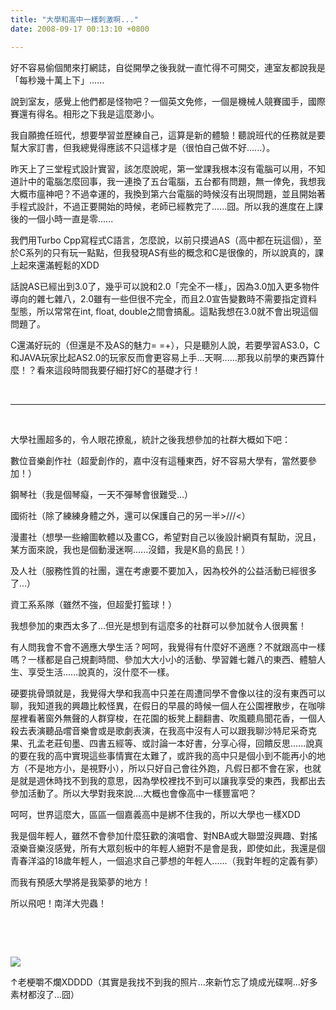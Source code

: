```yaml
---
title: "大學和高中一樣刺激啊..."
date: 2008-09-17 00:13:10 +0800

---
```



好不容易偷個閒來打網誌，自從開學之後我就一直忙得不可開交，連室友都說我是「每秒幾十萬上下」......



說到室友，感覺上他們都是怪物吧？一個英文免修，一個是機械人競賽國手，國際賽還有得名。相形之下我是這麼渺小。



我自願擔任班代，想要學習並歷練自己，這算是新的體驗！聽說班代的任務就是要幫大家訂書，但我總覺得應該不只這樣才是（很怕自己做不好......）。



昨天上了三堂程式設計實習，該怎麼說呢，第一堂課我根本沒有電腦可以用，不知道計中的電腦怎麼回事，我一連換了五台電腦，五台都有問題，無一倖免，我想我大概市瘟神吧？不過幸運的，我換到第六台電腦的時候沒有出現問題，並且開始著手程式設計，不過正要開始的時候，老師已經教完了......囧。所以我的進度在上課後的一個小時一直是零......



我們用Turbo Cpp寫程式C語言，怎麼說，以前只摸過AS（高中都在玩這個），至於C系列的只有玩一點點，但我發現AS有些的概念和C是很像的，所以說真的，課上起來還滿輕鬆的XDD



話說AS已經出到3.0了，幾乎可以說和2.0「完全不一樣」，因為3.0加入更多物件導向的雜七雜八，2.0雖有一些但很不完全，而且2.0宣告變數時不需要指定資料型態，所以常常在int, float, double之間會搞亂。這點我想在3.0就不會出現這個問題了。



C還滿好玩的（但還是不及AS的魅力= =+），只是聽別人說，若要學習AS3.0，C和JAVA玩家比起AS2.0的玩家反而會更容易上手...天啊......那我以前學的東西算什麼！？看來這段時間我要仔細打好C的基礎才行！



&nbsp;



---



&nbsp;



大學社團超多的，令人眼花撩亂，統計之後我想參加的社群大概如下吧：



數位音樂創作社（超愛創作的，嘉中沒有這種東西，好不容易大學有，當然要參加！）



鋼琴社（我是個琴癡，一天不彈琴會很難受...）



國術社（除了練練身體之外，還可以保護自己的另一半&gt;///&lt;）



漫畫社（想學一些繪圖軟體以及畫CG，希望對自己以後設計網頁有幫助，況且，某方面來說，我也是個動漫迷啊......沒錯，我是K島的島民！）



及人社（服務性質的社團，還在考慮要不要加入，因為校外的公益活動已經很多了...）



資工系系隊（雖然不強，但超愛打籃球！）



我想參加的東西太多了...但光是想到有這麼多的社群可以參加就令人很興奮！



有人問我會不會不適應大學生活？呵呵，我覺得有什麼好不適應？不就跟高中一樣嗎？一樣都是自己規劃時間、參加大大小小的活動、學習雜七雜八的東西、體驗人生、享受生活......說真的，沒什麼不一樣。



硬要挑骨頭就是，我覺得大學和我高中只差在周遭同學不會像以往的沒有東西可以聊，我知道我的興趣比較怪異，在假日的早晨的時候一個人在公園裡散步，在咖啡屋裡看著窗外無聲的人群穿梭，在花園的板凳上翻翻書、吹風聽鳥聞花香，一個人殺去表演聽品嚐音樂會或是歌劇表演，在我高中沒有人可以跟我聊沙特尼采奇克果、孔孟老莊旬墨、四書五經等、或討論一本好書，分享心得，回饋反思......說真的要在我的高中實現這些事情實在太難了，或許我的高中只是個小到不能再小的地方（不是地方小，是視野小），所以只好自己會往外跑，凡假日都不會在家，也就是就是週休時找不到我的意思，因為學校裡找不到可以讓我享受的東西，我都出去參加活動了。所以大學對我來說....大概也會像高中一樣豐富吧？



呵呵，世界這麼大，區區一個嘉義高中是綁不住我的，所以大學也一樣XDD



我是個年輕人，雖然不會參加什麼狂歡的演唱會、對NBA或大聯盟沒興趣、對搖滾樂音樂沒感覺，所有大眾刻板中的年輕人絕對不是會是我，即使如此，我還是個青春洋溢的18歲年輕人，一個追求自己夢想的年輕人......（我對年輕的定義有夢）



而我有預感大學將是我築夢的地方！



所以飛吧！南洋大兜蟲！



&nbsp;



&nbsp;


![](/images/slum-area/116_5.jpg)


&uarr;老梗嚼不爛XDDDD（其實是我找不到我的照片...來新竹忘了燒成光碟啊...好多素材都沒了...囧）



&nbsp;



&nbsp;



&nbsp;



&nbsp;


